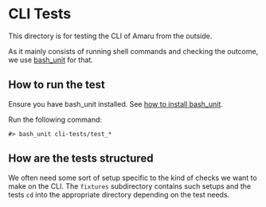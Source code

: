 # CLI Tests

This directory is for testing the CLI of Amaru from the outside.

As it mainly consists of running shell commands and checking the outcome, we
use [bash_unit](https://github.com/bash-unit/bash_unit) for that.

## How to run the test

Ensure you have bash_unit installed. See
[how to install bash_unit](https://github.com/bash-unit/bash_unit?tab=readme-ov-file#how-to-install-bash_unit).

Run the following command:

```
#> bash_unit cli-tests/test_*
```

## How are the tests structured

We often need some sort of setup specific to the kind of checks we want to make
on the CLI. The `fixtures` subdirectory contains such setups and the tests `cd`
into the appropriate directory depending on the test needs.